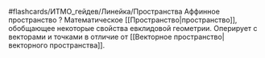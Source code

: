 #flashcards/ИТМО_гейдев/Линейка/Пространства
Аффинное пространство
?
Математическое [[Пространство|пространство]], обобщающее некоторые свойства евклидовой геометрии. Оперирует с векторами и точками в отличие от [[Векторное пространство|векторного пространства]].
